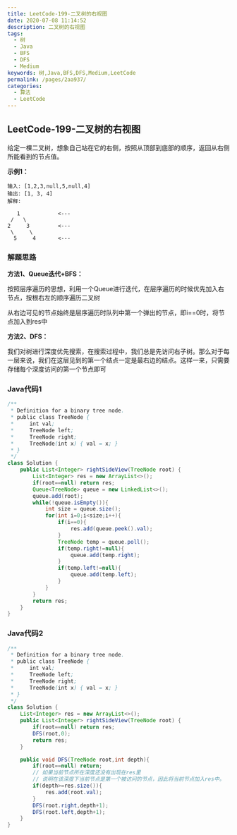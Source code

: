 ```yaml
---
title: LeetCode-199-二叉树的右视图
date: 2020-07-08 11:14:52
description: 二叉树的右视图
tags: 
  - 树
  - Java
  - BFS
  - DFS
  - Medium
keywords: 树,Java,BFS,DFS,Medium,LeetCode
permalink: /pages/2aa937/
categories: 
  - 算法
  - LeetCode
---
```


## LeetCode-199-二叉树的右视图

给定一棵二叉树，想象自己站在它的右侧，按照从顶部到底部的顺序，返回从右侧所能看到的节点值。

<!--more-->

**示例1：**

```
输入: [1,2,3,null,5,null,4]
输出: [1, 3, 4]
解释:

   1            <---
 /   \
2     3         <---
 \     \
  5     4       <---
```

### 解题思路

**方法1、Queue迭代+BFS：**

按照层序遍历的思想，利用一个Queue进行迭代，在层序遍历的时候优先加入右节点，按根右左的顺序遍历二叉树

从右边可见的节点始终是层序遍历时队列中第一个弹出的节点，即i==0时，将节点加入到res中

**方法2、DFS：**

我们对树进行深度优先搜索，在搜索过程中，我们总是先访问右子树。那么对于每一层来说，我们在这层见到的第一个结点一定是最右边的结点。这样一来，只需要存储每个深度访问的第一个节点即可

### Java代码1

```java
/**
 * Definition for a binary tree node.
 * public class TreeNode {
 *     int val;
 *     TreeNode left;
 *     TreeNode right;
 *     TreeNode(int x) { val = x; }
 * }
 */
class Solution {
    public List<Integer> rightSideView(TreeNode root) {
        List<Integer> res = new ArrayList<>();
        if(root==null) return res;
        Queue<TreeNode> queue = new LinkedList<>();
        queue.add(root);
        while(!queue.isEmpty()){
            int size = queue.size();
            for(int i=0;i<size;i++){
                if(i==0){
                    res.add(queue.peek().val);
                }
                TreeNode temp = queue.poll();
                if(temp.right!=null){
                    queue.add(temp.right);
                }
                if(temp.left!=null){
                    queue.add(temp.left);
                }
            }
        }
        return res;
    }
}
```

### Java代码2

```java
/**
 * Definition for a binary tree node.
 * public class TreeNode {
 *     int val;
 *     TreeNode left;
 *     TreeNode right;
 *     TreeNode(int x) { val = x; }
 * }
 */
class Solution {
    List<Integer> res = new ArrayList<>();
    public List<Integer> rightSideView(TreeNode root) {
        if(root==null) return res;
        DFS(root,0);
        return res;
    }

    public void DFS(TreeNode root,int depth){
        if(root==null) return;
        // 如果当前节点所在深度还没有出现在res里
        // 说明在该深度下当前节点是第一个被访问的节点，因此将当前节点加入res中。
        if(depth>=res.size()){
            res.add(root.val);
        }
        DFS(root.right,depth+1);
        DFS(root.left,depth+1);
    }
}
```

